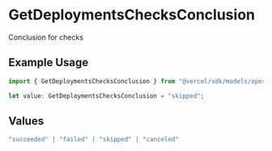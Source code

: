 # GetDeploymentsChecksConclusion

Conclusion for checks

## Example Usage

```typescript
import { GetDeploymentsChecksConclusion } from "@vercel/sdk/models/operations/getdeployments.js";

let value: GetDeploymentsChecksConclusion = "skipped";
```

## Values

```typescript
"succeeded" | "failed" | "skipped" | "canceled"
```